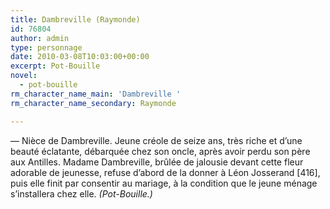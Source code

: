 ```yaml
---
title: Dambreville (Raymonde)
id: 76804
author: admin
type: personnage
date: 2010-03-08T10:03:00+00:00
excerpt: Pot-Bouille
novel:
  - pot-bouille
rm_character_name_main: 'Dambreville '
rm_character_name_secondary: Raymonde

---
```

— Nièce de Dambreville. Jeune créole de seize ans, très riche et d&rsquo;une beauté éclatante, débarquée chez son oncle, après avoir perdu son père aux Antilles. Madame Dambreville, brûlée de jalousie devant cette fleur adorable de jeunesse, refuse d&rsquo;abord de la donner à Léon Josserand [416], puis elle finit par consentir au mariage, à la condition que le jeune ménage s&rsquo;installera chez elle. _(Pot-Bouille.)_